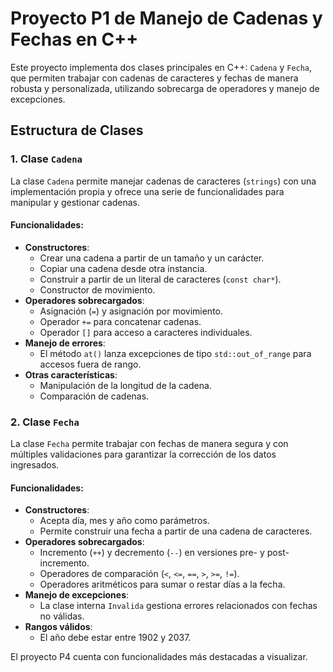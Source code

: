 # Proyecto P1 de Manejo de Cadenas y Fechas en C++

Este proyecto implementa dos clases principales en C++: `Cadena` y `Fecha`, que permiten trabajar con cadenas de caracteres y fechas de manera robusta y personalizada, utilizando sobrecarga de operadores y manejo de excepciones.

## Estructura de Clases

### 1. **Clase `Cadena`**
   La clase `Cadena` permite manejar cadenas de caracteres (`strings`) con una implementación propia y ofrece una serie de funcionalidades para manipular y gestionar cadenas.

#### Funcionalidades:
   - **Constructores**:
     - Crear una cadena a partir de un tamaño y un carácter.
     - Copiar una cadena desde otra instancia.
     - Construir a partir de un literal de caracteres (`const char*`).
     - Constructor de movimiento.
   - **Operadores sobrecargados**:
     - Asignación (`=`) y asignación por movimiento.
     - Operador `+=` para concatenar cadenas.
     - Operador `[]` para acceso a caracteres individuales.
   - **Manejo de errores**:
     - El método `at()` lanza excepciones de tipo `std::out_of_range` para accesos fuera de rango.
   - **Otras características**:
     - Manipulación de la longitud de la cadena.
     - Comparación de cadenas.

### 2. **Clase `Fecha`**
   La clase `Fecha` permite trabajar con fechas de manera segura y con múltiples validaciones para garantizar la corrección de los datos ingresados.

#### Funcionalidades:
   - **Constructores**:
     - Acepta día, mes y año como parámetros.
     - Permite construir una fecha a partir de una cadena de caracteres.
   - **Operadores sobrecargados**:
     - Incremento (`++`) y decremento (`--`) en versiones pre- y post-incremento.
     - Operadores de comparación (`<`, `<=`, `==`, `>`, `>=`, `!=`).
     - Operadores aritméticos para sumar o restar días a la fecha.
   - **Manejo de excepciones**:
     - La clase interna `Invalida` gestiona errores relacionados con fechas no válidas.
   - **Rangos válidos**:
     - El año debe estar entre 1902 y 2037.

El proyecto P4 cuenta con funcionalidades más destacadas a visualizar.
